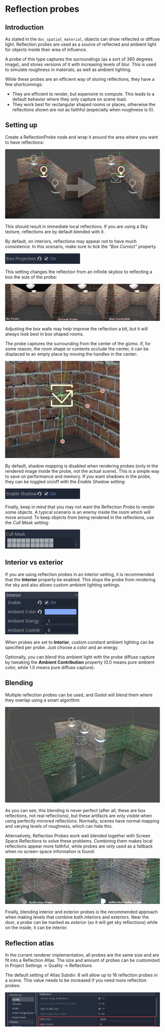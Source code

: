

Reflection probes
=================

Introduction
------------

As stated in the `doc_spatial_material`, objects can show reflected or diffuse light.
Reflection probes are used as a source of reflected and ambient light for objects inside their area of influence.

A probe of this type captures the surroundings (as a sort of 360 degrees image), and stores versions
of it with increasing levels of *blur*. This is used to simulate roughness in materials, as well as ambient lighting.

While these probes are an efficient way of storing reflections, they have a few shortcomings:

* They are efficient to render, but expensive to compute. This leads to a default behavior where they only capture on scene load.
* They work best for rectangular shaped rooms or places, otherwise the reflections shown are not as faithful (especially when roughness is 0).

Setting up
----------

Create a ReflectionProbe node and wrap it around the area where you want to have reflections:

![](img/refprobe_setup.png)

This should result in immediate local reflections. If you are using a Sky texture,
reflections are by default blended with it.

By default, on interiors, reflections may appear not to have much consistence.
In this scenario, make sure to tick the *"Box Correct"* property.

![](img/refprobe_box_property.png)


This setting changes the reflection from an infinite skybox to reflecting
a box the size of the probe:

![](img/refprobe_boxcorrect.png)

Adjusting the box walls may help improve the reflection a bit, but it will
always look best in box shaped rooms.

The probe captures the surrounding from the center of the gizmo. If, for some
reason, the room shape or contents occlude the center, it
can be displaced to an empty place by moving the handles in the center:

![](img/refprobe_center_gizmo.png)

By default, shadow mapping is disabled when rendering probes (only in the
rendered image inside the probe, not the actual scene). This is
a simple way to save on performance and memory. If you want shadows in the probe,
they can be toggled on/off with the *Enable Shadow* setting:

![](img/refprobe_shadows.png)

Finally, keep in mind that you may not want the Reflection Probe to render some
objects. A typical scenario is an enemy inside the room which will
move around. To keep objects from being rendered in the reflections,
use the *Cull Mask* setting:

![](img/refprobe_cullmask.png)

Interior vs exterior
--------------------

If you are using reflection probes in an interior setting, it is recommended
that the **Interior** property be enabled. This stops
the probe from rendering the sky and also allows custom ambient lighting settings.

![](img/refprobe_ambient.png)

When probes are set to **Interior**, custom constant ambient lighting can be
specified per probe. Just choose a color and an energy.

Optionally, you can blend this ambient light with the probe diffuse capture by
tweaking the **Ambient Contribution** property (0.0 means pure ambient color,
while 1.0 means pure diffuse capture).

Blending
--------

Multiple reflection probes can be used, and Godot will blend them where they overlap using a smart algorithm:

![](img/refprobe_blending.png)

As you can see, this blending is never perfect (after all, these are
box reflections, not real reflections), but these artifacts
are only visible when using perfectly mirrored reflections.
Normally, scenes have normal mapping and varying levels of roughness, which
can hide this.

Alternatively, Reflection Probes work well blended together with Screen Space
Reflections to solve these problems. Combining them makes local reflections appear
more faithful, while probes are only used as a fallback when no screen-space information is found:

![](img/refprobe_ssr.png)

Finally, blending interior and exterior probes is the recommended approach when making
levels that combine both interiors and exteriors. Near the door, a probe can
be marked as *exterior* (so it will get sky reflections) while on the inside, it can be interior.

Reflection atlas
----------------

In the current renderer implementation, all probes are the same size and
are fit into a Reflection Atlas. The size and amount of probes can be
customized in Project Settings -> Quality -> Reflections

The default setting of Atlas Subdiv: 8 will allow up to 16 reflection probes in a scene. This value needs to be increased if you need more reflection probes.

![](img/refprobe_atlas.png)

